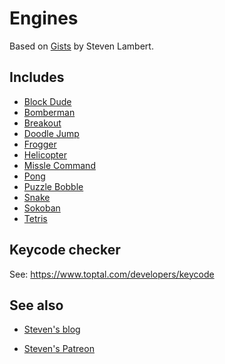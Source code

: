 # Engines

Based on [Gists][gists] by Steven Lambert.

## Includes

- [Block Dude](block-dude)
- [Bomberman](bomberman)
- [Breakout](breakout)
- [Doodle Jump](doodle-jump)
- [Frogger](frogger)
- [Helicopter](helicopter)
- [Missle Command](missile-command)
- [Pong](pong)
- [Puzzle Bobble](puzzle-bobble)
- [Snake](snake)
- [Sokoban](sokoban)
- [Tetris](tetris)

## Keycode checker

See: <https://www.toptal.com/developers/keycode>

## See also

- [Steven's blog](https://blog.sklambert.com/)
- [Steven's Patreon](https://www.patreon.com/straker/about)

  [gists]: https://gist.github.com/straker
